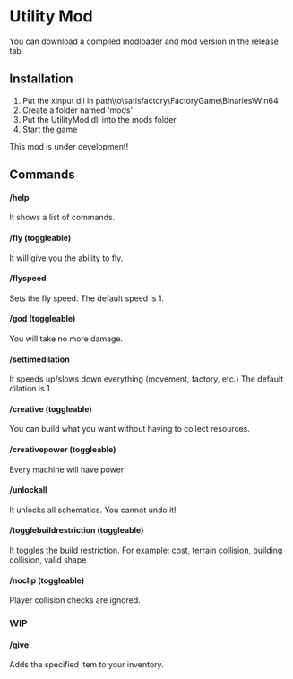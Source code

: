 # Utility Mod

You can download a compiled modloader and mod version in the release tab.

## Installation

1. Put the xinput dll in path\to\satisfactory\FactoryGame\Binaries\Win64
2. Create a folder named 'mods'
3. Put the UtilityMod dll into the mods folder
4. Start the game

This mod is under development!

## Commands

#### /help
It shows a list of commands.

#### /fly    (toggleable)
It will give you the ability to fly.

#### /flyspeed <speed>
Sets the fly speed.
The default speed is 1.

#### /god    (toggleable)
You will take no more damage.

#### /settimedilation <dilation>
It speeds up/slows down everything (movement, factory, etc.)
The default dilation is 1.

#### /creative    (toggleable)
You can build what you want without having to collect resources.

#### /creativepower    (toggleable)
Every machine will have power

#### /unlockall
It unlocks all schematics.
You cannot undo it!

#### /togglebuildrestriction    (toggleable)
It toggles the build restriction.
For example: cost, terrain collision, building collision, valid shape

#### /noclip    (toggleable)
Player collision checks are ignored.

### WIP

#### /give <itemname> <amount>
Adds the specified item to your inventory.